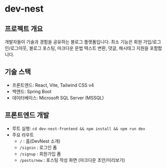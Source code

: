 # dev-nest

## 프로젝트 개요

개발자들이 기술과 경험을 공유하는 블로그 플랫폼입니다. 최소 기능은 회원 가입/로그인/로그아웃, 블로그 포스팅, 마크다운 문법 텍스트 변환, 댓글, 해시태그 지원을 포함합니다.

## 기술 스택

- 프론트엔드: React, Vite, Tailwind CSS v4
- 백엔드: Spring Boot
- 데이터베이스: Microsoft SQL Server (MSSQL)

## 프론트엔드 개발

- 루트 실행: `cd dev-nest-frontend && npm install && npm run dev`
- 주요 라우트
  - `/` : 홈(DevNest 소개)
  - `/signin` : 로그인 폼
  - `/signup` : 회원가입 폼
  - `/posts/new` : 포스팅 작성 화면 (마크다운 초안/미리보기)
